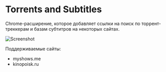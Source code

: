 # Torrents and Subtitles

Chrome-расширение, которое добавляет ссылки на поиск по торрент-треккерам и базам субтитров на некоторых сайтах.

![Screenshot](https://s9.postimg.org/m3ghknccf/image.png)

Поддерживаемые сайты:

 * myshows.me
 * kinopoisk.ru

